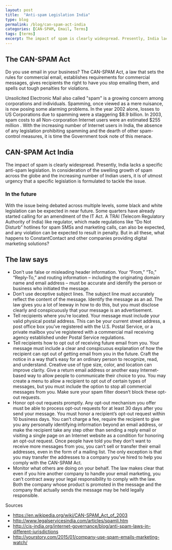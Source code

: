```yaml
---
layout: post
title:  "Anti-spam Legislation India"
type: blog
permalink: /blog/can-spam-act-india
categories: [CAN-SPAM, Email, Terms]
tags: [terms]
excerpt: The impact of spam is clearly widespread. Presently, India lacks a specific anti-spam legislation. In consideration of the swelling growth of spam across the globe and the increasing number of Indian users, it is of utmost urgency that a specific legislation is formulated to tackle the issue
---
```


## The CAN-SPAM Act

Do you use email in your business? The CAN-SPAM Act, a law that sets the rules for commercial email, establishes requirements for commercial messages, gives recipients the right to have you stop emailing them, and spells out tough penalties for violations.

Unsolicited Electronic Mail also called "spam" is a growing concern among corporations and individuals. Spamming, once viewed as a mere nuisance, is now posing some alarming problems. In the year 2002 alone, losses to US Corporations due to spamming were a staggering $8.9 billion. In 2003, spam costs to all Non-corporation Internet users were an estimated $255 million . With the increasing number of Internet users in India, the absence of any legislation prohibiting spamming and the dearth of other spam-control measures, it is time the Government took note of this menace.

## CAN-SPAM Act India
The impact of spam is clearly widespread. Presently, India lacks a specific anti-spam legislation. In consideration of the swelling growth of spam across the globe and the increasing number of Indian users, it is of utmost urgency that a specific legislation is formulated to tackle the issue.

### In the future
With the issue being debated across multiple levels, some black and white legislation can be expected in near future. Some quarters have already started calling for an amendment of the IT Act. A TRAI (Telecom Regulatory Authority of India) like regulator, which made regulations like “Do Not Disturb” hotlines for spam SMSs and marketing calls, can also be expected, and any violation can be expected to result in penalty. But in all these, what happens to ConstantContact and other companies providing digital marketing solutions?

## The law says

 * Don’t use false or misleading header information. Your “From,” “To,” “Reply-To,” and routing information – including the originating domain name and email address – must be accurate and identify the person or business who initiated the message.
 * Don’t use deceptive subject lines. The subject line must accurately reflect the content of the message.
Identify the message as an ad. The law gives you a lot of leeway in how to do this, but you must disclose clearly and conspicuously that your message is an advertisement.
 * Tell recipients where you’re located. Your message must include your valid physical postal address. This can be your current street address, a post office box you’ve registered with the U.S. Postal Service, or a private mailbox you’ve registered with a commercial mail receiving agency established under Postal Service regulations.
 * Tell recipients how to opt out of receiving future email from you. Your message must include a clear and conspicuous explanation of how the recipient can opt out of getting email from you in the future. Craft the notice in a way that’s easy for an ordinary person to recognize, read, and understand. Creative use of type size, color, and location can improve clarity. Give a return email address or another easy Internet-based way to allow people to communicate their choice to you. You may create a menu to allow a recipient to opt out of certain types of messages, but you must include the option to stop all commercial messages from you. Make sure your spam filter doesn’t block these opt-out requests.
 * Honor opt-out requests promptly. Any opt-out mechanism you offer must be able to process opt-out requests for at least 30 days after you send your message. You must honor a recipient’s opt-out request within 10 business days. You can’t charge a fee, require the recipient to give you any personally identifying information beyond an email address, or make the recipient take any step other than sending a reply email or visiting a single page on an Internet website as a condition for honoring an opt-out request. Once people have told you they don’t want to receive more messages from you, you can’t sell or transfer their email addresses, even in the form of a mailing list. The only exception is that you may transfer the addresses to a company you’ve hired to help you comply with the CAN-SPAM Act.
 * Monitor what others are doing on your behalf. The law makes clear that even if you hire another company to handle your email marketing, you can’t contract away your legal responsibility to comply with the law. Both the company whose product is promoted in the message and the company that actually sends the message may be held legally responsible.



<div class="ui header medium source">Sources</div>

* https://en.wikipedia.org/wiki/CAN-SPAM_Act_of_2003
* http://www.legalservicesindia.com/articles/spamli.htm
* http://cis-india.org/internet-governance/blog/anti-spam-laws-in-different-jurisdictions
* http://yourstory.com/2015/01/company-use-spam-emails-marketing-watch/
